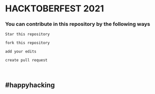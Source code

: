 # HACKTOBERFEST 2021 
### You can contribute in this repository by the following ways 
``` 
Star this repository
``` 
``` 
fork this repository 
``` 
``` 
add your edits 
``` 
``` 
create pull request 
``` 
<br> 

## #happyhacking
